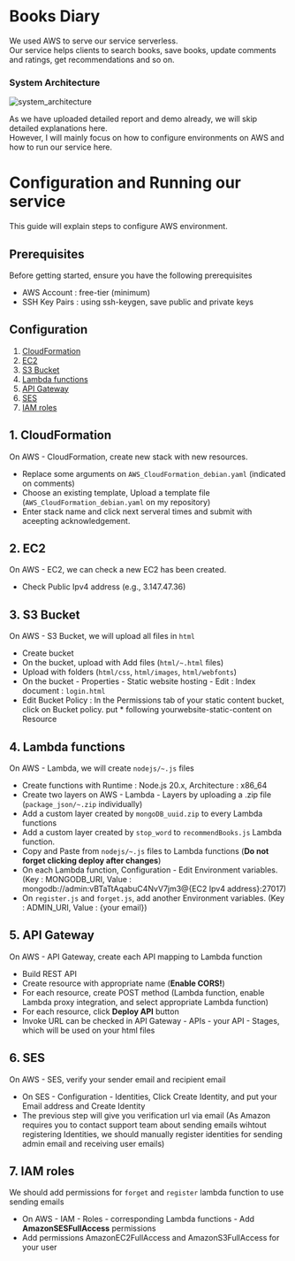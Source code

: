 # Books Diary
We used AWS to serve our service serverless. \
Our service helps clients to search books, save books, update comments and ratings, get recommendations and so on. 

### System Architecture
![system_architecture](https://github.com/jonghwan3/BooksDiary/assets/97586094/b2197774-16e5-4f48-884f-d99ee322a0e2)

As we have uploaded detailed report and demo already, we will skip detailed explanations here. \
However, I will mainly focus on how to configure environments on AWS and how to run our service here.

# Configuration and Running our service

This guide will explain steps to configure AWS environment.

## Prerequisites

Before getting started, ensure you have the following prerequisites
- AWS Account : free-tier (minimum)
- SSH Key Pairs : using ssh-keygen, save public and private keys
   
## Configuration
1. [CloudFormation](#cloudFormation)
2. [EC2](#EC2)
3. [S3 Bucket](#Bucket)
4. [Lambda functions](#Lambda)
5. [API Gateway](#APIGateway)
6. [SES](#SES)
7. [IAM roles](#IAM)

## 1. CloudFormation <a name="cloudFormation"></a>

On AWS - CloudFormation, create new stack with new resources.
- Replace some arguments on `AWS_CloudFormation_debian.yaml` (indicated on comments)
- Choose an existing template, Upload a template file (`AWS_CloudFormation_debian.yaml` on my repository)
- Enter stack name and click next serveral times and submit with aceepting acknowledgement.
  

## 2. EC2 <a name="EC2"></a>

On AWS - EC2, we can check a new EC2 has been created.
- Check Public Ipv4 address (e.g., 3.147.47.36)
 
## 3. S3 Bucket <a name="Bucket"></a>

On AWS - S3 Bucket, we will upload all files in `html`
- Create bucket
- On the bucket, upload with Add files (`html/~.html` files)
- Upload with folders (`html/css`, `html/images`, `html/webfonts`)
- On the bucket - Properties - Static website hosting - Edit : Index document : `login.html`
- Edit Bucket Policy : In the Permissions tab of your static content bucket, click on Bucket policy. put * following yourwebsite-static-content on Resource

## 4. Lambda functions <a name="Lambda"></a>

On AWS - Lambda, we will create `nodejs/~.js` files
- Create functions with Runtime : Node.js 20.x, Architecture : x86_64
- Create two layers on AWS - Lambda - Layers by uploading a .zip file (`package_json/~.zip` individually)
- Add a custom layer created by `mongoDB_uuid.zip` to every Lambda functions
- Add a custom layer created by `stop_word` to `recommendBooks.js` Lambda function.
- Copy and Paste from `nodejs/~.js` files to Lambda functions (**Do not forget clicking deploy after changes**)
- On each Lambda function, Configuration - Edit Environment variables. (Key : MONGODB_URI, Value : mongodb://admin:vBTaTtAqabuC4NvV7jm3@{EC2 Ipv4 address}:27017)
- On `register.js` and `forget.js`, add another Environment variables. (Key : ADMIN_URI, Value : {your email})
  

## 5. API Gateway <a name="APIGateway"></a>
On AWS - API Gateway, create each API mapping to Lambda function
- Build REST API
- Create resource with appropriate name (**Enable CORS!**)
- For each resource, create POST method (Lambda function, enable Lambda proxy integration, and select appropriate Lambda function)
- For each resource, click **Deploy API** button
- Invoke URL can be checked in API Gateway - APIs - your API - Stages, which will be used on your html files

## 6. SES <a name="SES"></a>
On AWS - SES, verify your sender email and recipient email
- On SES - Configuration - Identities, Click Create Identity, and put your Email address and Create Identity
- The previous step will give you verification url via email (As Amazon requires you to contact support team about sending emails wihtout registering Identities, we should manually register identities for sending admin email and receiving user emails)

## 7. IAM roles <a name="IAM"></a>
We should add permissions for `forget` and `register` lambda function to use sending emails
- On AWS - IAM - Roles - corresponding Lambda functions - Add **AmazonSESFullAccess** permissions
- Add permissions AmazonEC2FullAccess and AmazonS3FullAccess for your user





